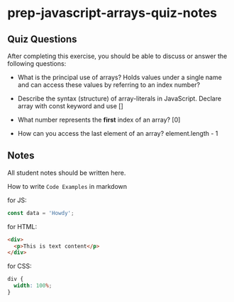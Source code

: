 # prep-javascript-arrays-quiz-notes

## Quiz Questions

After completing this exercise, you should be able to discuss or answer the following questions:

- What is the principal use of arrays?
  Holds values under a single name and can access these values by referring to an index number?

- Describe the syntax (structure) of array-literals in JavaScript.
  Declare array with const keyword and use []

- What number represents the **first** index of an array?
  [0]

- How can you access the last element of an array?
  element.length - 1

## Notes

All student notes should be written here.

How to write `Code Examples` in markdown

for JS:

```javascript
const data = 'Howdy';
```

for HTML:

```html
<div>
  <p>This is text content</p>
</div>
```

for CSS:

```css
div {
  width: 100%;
}
```
